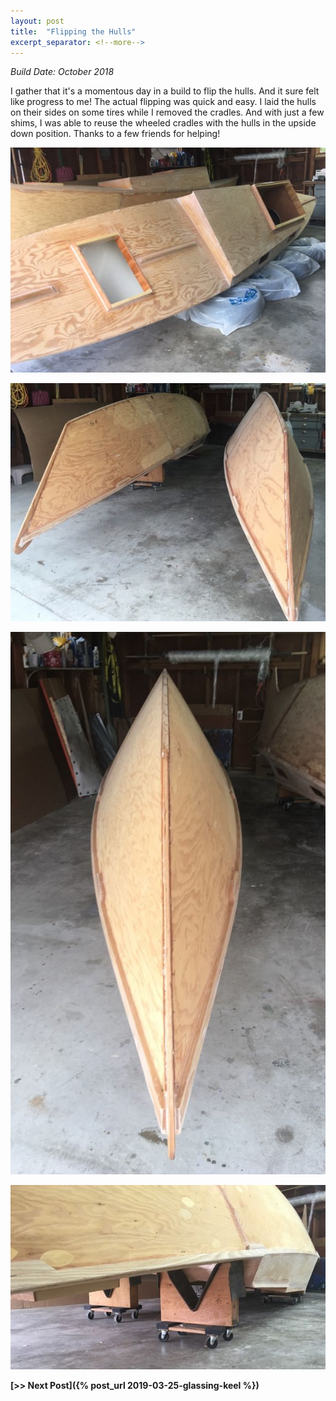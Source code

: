 ```yaml
---
layout: post
title:  "Flipping the Hulls"
excerpt_separator: <!--more-->
---
```


*Build Date: October 2018*

I gather that it's a momentous day in a build to flip the hulls. And it sure felt like progress to me! The actual flipping was quick and easy. I laid the hulls on their sides on some tires while I removed the cradles. And with just a few shims, I was able to reuse the wheeled cradles with the hulls in the upside down position. Thanks to a few friends for helping!

<!--more-->

![Rolled Onto Tires](/assets/images/flipping-1.jpg)

![Flipped](/assets/images/flipping-2.jpg)

![Flipped](/assets/images/flipping-3.jpg)

![Carts Still Work](/assets/images/flipping-4.jpg)

**[>> Next Post]({% post_url 2019-03-25-glassing-keel %})**
